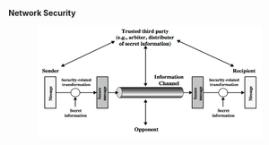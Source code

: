 **Network Security**

<p align=center>
<img align="center" src="Figures/Fig1.png" width="400" height="200" />
</p>
